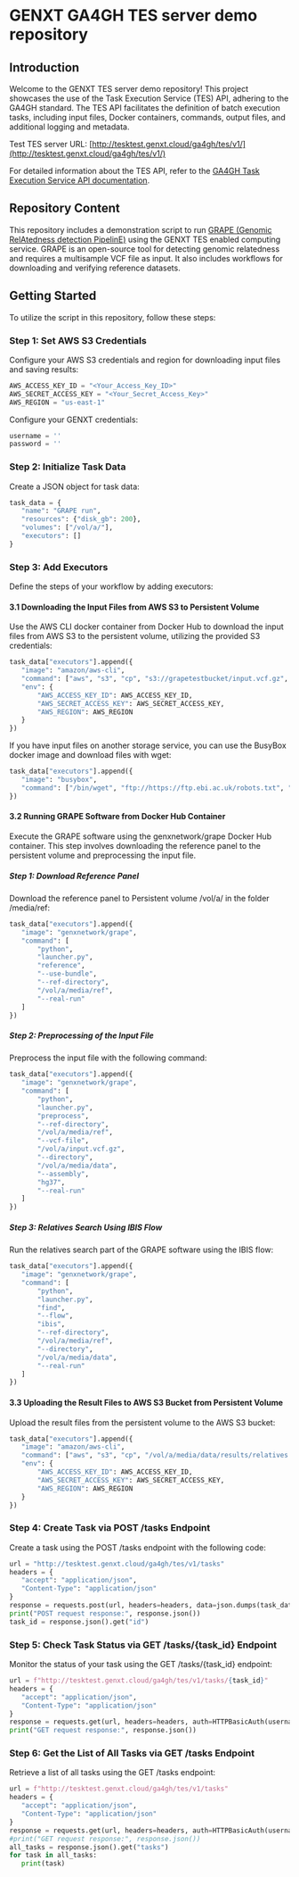 # GENXT GA4GH TES server demo repository

## Introduction
Welcome to the GENXT TES server demo repository! This project showcases the use of the Task Execution Service (TES) API, adhering to the GA4GH standard. The TES API facilitates the definition of batch execution tasks, including input files, Docker containers, commands, output files, and additional logging and metadata.

Test TES server URL: [http://tesktest.genxt.cloud/ga4gh/tes/v1/](http://tesktest.genxt.cloud/ga4gh/tes/v1/)

For detailed information about the TES API, refer to the [GA4GH Task Execution Service API documentation](https://ga4gh.github.io/task-execution-schemas/docs/).

## Repository Content
This repository includes a demonstration script to run [GRAPE (Genomic RelAtedness detection PipelinE)](https://github.com/genxnetwork/grape) using the GENXT TES enabled computing service. GRAPE is an open-source tool for detecting genomic relatedness and requires a multisample VCF file as input. It also includes workflows for downloading and verifying reference datasets.

## Getting Started
To utilize the script in this repository, follow these steps:

### Step 1: Set AWS S3 Credentials
Configure your AWS S3 credentials and region for downloading input files and saving results:

```python
AWS_ACCESS_KEY_ID = "<Your_Access_Key_ID>"
AWS_SECRET_ACCESS_KEY = "<Your_Secret_Access_Key>"
AWS_REGION = "us-east-1"
```

Configure your GENXT credentials:

```python
username = ''
password = ''
```

### Step 2: Initialize Task Data
Create a JSON object for task data:

```python
task_data = {
   "name": "GRAPE run",
   "resources": {"disk_gb": 200},
   "volumes": ["/vol/a/"],
   "executors": []
}
```

### Step 3: Add Executors
Define the steps of your workflow by adding executors:

#### 3.1 Downloading the Input Files from AWS S3 to Persistent Volume
Use the AWS CLI docker container from Docker Hub to download the input files from AWS S3 to the persistent volume, utilizing the provided S3 credentials:

```python
task_data["executors"].append({
   "image": "amazon/aws-cli",
   "command": ["aws", "s3", "cp", "s3://grapetestbucket/input.vcf.gz", "/vol/a/input.vcf.gz"],
   "env": {
       "AWS_ACCESS_KEY_ID": AWS_ACCESS_KEY_ID,
       "AWS_SECRET_ACCESS_KEY": AWS_SECRET_ACCESS_KEY,
       "AWS_REGION": AWS_REGION
   }
})
```
If you have input files on another storage service, you can use the BusyBox docker image and download files with wget:
```python
task_data["executors"].append({
   "image": "busybox",
   "command": ["/bin/wget", "ftp://https://ftp.ebi.ac.uk/robots.txt", "/vol/a/robots.txt"]
})
```

#### 3.2 Running GRAPE Software from Docker Hub Container
Execute the GRAPE software using the genxnetwork/grape Docker Hub container. This step involves downloading the reference panel to the persistent volume and preprocessing the input file.

##### Step 1: Download Reference Panel
Download the reference panel to Persistent volume /vol/a/ in the folder /media/ref:

```python
task_data["executors"].append({
   "image": "genxnetwork/grape",
   "command": [
       "python",
       "launcher.py",
       "reference",
       "--use-bundle",
       "--ref-directory",
       "/vol/a/media/ref",
       "--real-run"
   ]
})
```

##### Step 2: Preprocessing of the Input File
Preprocess the input file with the following command:
```python
task_data["executors"].append({
   "image": "genxnetwork/grape",
   "command": [
       "python",
       "launcher.py",
       "preprocess",
       "--ref-directory",
       "/vol/a/media/ref",
       "--vcf-file",
       "/vol/a/input.vcf.gz",
       "--directory",
       "/vol/a/media/data",
       "--assembly",
       "hg37",
       "--real-run"
   ]
})
```

##### Step 3: Relatives Search Using IBIS Flow
Run the relatives search part of the GRAPE software using the IBIS flow:

```python
task_data["executors"].append({
   "image": "genxnetwork/grape",
   "command": [
       "python",
       "launcher.py",
       "find",
       "--flow",
       "ibis",
       "--ref-directory",
       "/vol/a/media/ref",
       "--directory",
       "/vol/a/media/data",
       "--real-run"
   ]
})
```

#### 3.3 Uploading the Result Files to AWS S3 Bucket from Persistent Volume
Upload the result files from the persistent volume to the AWS S3 bucket:

```python
task_data["executors"].append({
   "image": "amazon/aws-cli",
   "command": ["aws", "s3", "cp", "/vol/a/media/data/results/relatives.tsv", "s3://grapetestbucket/relatives_output.tsv"],
   "env": {
       "AWS_ACCESS_KEY_ID": AWS_ACCESS_KEY_ID,
       "AWS_SECRET_ACCESS_KEY": AWS_SECRET_ACCESS_KEY,
       "AWS_REGION": AWS_REGION
   }
})
```

### Step 4: Create Task via POST /tasks Endpoint
Create a task using the POST /tasks endpoint with the following code:

```python
url = "http://tesktest.genxt.cloud/ga4gh/tes/v1/tasks"
headers = {
   "accept": "application/json",
   "Content-Type": "application/json"
}
response = requests.post(url, headers=headers, data=json.dumps(task_data), auth=HTTPBasicAuth(username, password))
print("POST request response:", response.json())
task_id = response.json().get("id")
```

### Step 5: Check Task Status via GET /tasks/{task_id} Endpoint
Monitor the status of your task using the GET /tasks/{task_id} endpoint:

```python
url = f"http://tesktest.genxt.cloud/ga4gh/tes/v1/tasks/{task_id}"
headers = {
   "accept": "application/json",
   "Content-Type": "application/json"
}
response = requests.get(url, headers=headers, auth=HTTPBasicAuth(username, password))
print("GET request response:", response.json())
```

### Step 6: Get the List of All Tasks via GET /tasks Endpoint
Retrieve a list of all tasks using the GET /tasks endpoint:

```python
url = f"http://tesktest.genxt.cloud/ga4gh/tes/v1/tasks"
headers = {
   "accept": "application/json",
   "Content-Type": "application/json"
}
response = requests.get(url, headers=headers, auth=HTTPBasicAuth(username, password))
#print("GET request response:", response.json())
all_tasks = response.json().get("tasks")
for task in all_tasks:
   print(task)
```
